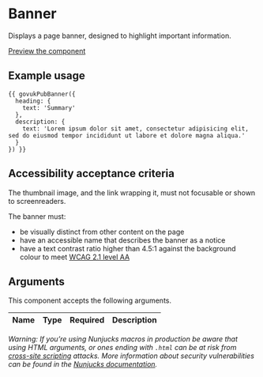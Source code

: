 # Banner

Displays a page banner, designed to highlight important information.



[Preview the component](https://govuk-publishing-frontend.herokuapp.com/components/banner/)

## Example usage

```
{{ govukPubBanner({
  heading: {
    text: 'Summary'
  },
  description: {
    text: 'Lorem ipsum dolor sit amet, consectetur adipisicing elit, sed do eiusmod tempor incididunt ut labore et dolore magna aliqua.'
  }
}) }}
```

## Accessibility acceptance criteria
The thumbnail image, and the link wrapping it, must not focusable or shown to screenreaders.

The banner must:

- be visually distinct from other content on the page
- have an accessible name that describes the banner as a notice
- have a text contrast ratio higher than 4.5:1 against the background colour to meet [WCAG 2.1 level AA](https://www.w3.org/TR/WCAG21/)

## Arguments

This component accepts the following arguments.

|Name|Type|Required|Description|
|---|---|---|---|




*Warning: If you’re using Nunjucks macros in production be aware that using HTML arguments, or ones ending with `.html` can be at risk from [cross-site scripting](https://en.wikipedia.org/wiki/Cross-site_scripting) attacks. More information about security vulnerabilities can be found in the [Nunjucks documentation](https://mozilla.github.io/nunjucks/api.html#user-defined-templates-warning).*
